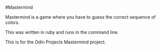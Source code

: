 #Mastermind

Mastermind is a game where you have to guess the correct sequence of colors.

This was written in ruby and runs in the command line.

This is for the Odin Projects Mastermind project.
